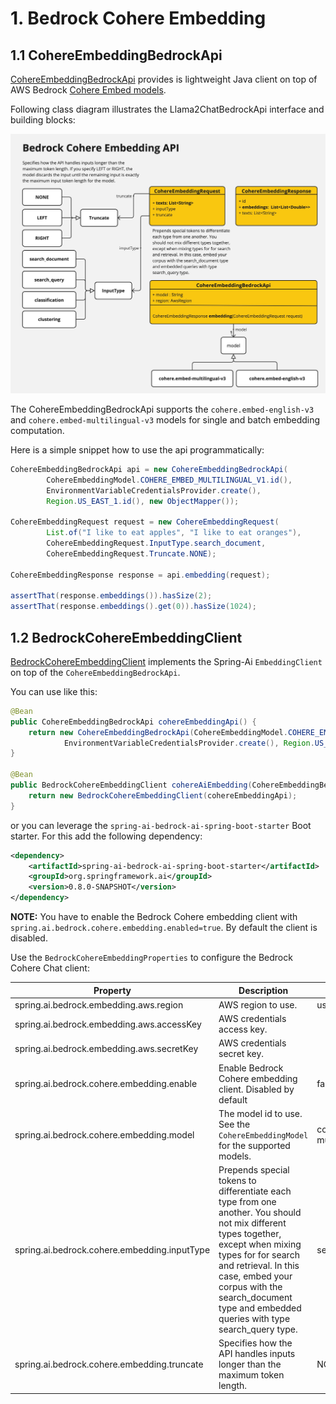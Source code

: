 # 1. Bedrock Cohere Embedding

## 1.1 CohereEmbeddingBedrockApi

[CohereEmbeddingBedrockApi](./src/main/java/org/springframework/ai/bedrock/cohere/api/CohereEmbeddingBedrockApi.java) provides is lightweight Java client on top of AWS Bedrock [Cohere Embed models](https://docs.aws.amazon.com/bedrock/latest/userguide/model-parameters-embed.html).

Following class diagram illustrates the Llama2ChatBedrockApi interface and building blocks:

![CohereEmbeddingBedrockApi Class Diagram](./src/test/resources/doc/Bedrock%20Cohere%20Embedding%20API.jpg)

The CohereEmbeddingBedrockApi supports the `cohere.embed-english-v3` and `cohere.embed-multilingual-v3` models for single and batch embedding computation.

Here is a simple snippet how to use the api programmatically:

```java
CohereEmbeddingBedrockApi api = new CohereEmbeddingBedrockApi(
		CohereEmbeddingModel.COHERE_EMBED_MULTILINGUAL_V1.id(),
		EnvironmentVariableCredentialsProvider.create(),
		Region.US_EAST_1.id(), new ObjectMapper());

CohereEmbeddingRequest request = new CohereEmbeddingRequest(
		List.of("I like to eat apples", "I like to eat oranges"),
		CohereEmbeddingRequest.InputType.search_document,
		CohereEmbeddingRequest.Truncate.NONE);

CohereEmbeddingResponse response = api.embedding(request);

assertThat(response.embeddings()).hasSize(2);
assertThat(response.embeddings().get(0)).hasSize(1024);
```

## 1.2 BedrockCohereEmbeddingClient

[BedrockCohereEmbeddingClient](./src/main/java/org/springframework/ai/bedrock/cohere/BedrockCohereEmbeddingClient.java) implements the Spring-Ai `EmbeddingClient` on top of the `CohereEmbeddingBedrockApi`.

You can use like this:

```java
@Bean
public CohereEmbeddingBedrockApi cohereEmbeddingApi() {
	return new CohereEmbeddingBedrockApi(CohereEmbeddingModel.COHERE_EMBED_MULTILINGUAL_V1.id(),
			EnvironmentVariableCredentialsProvider.create(), Region.US_EAST_1.id(), new ObjectMapper());
}

@Bean
public BedrockCohereEmbeddingClient cohereAiEmbedding(CohereEmbeddingBedrockApi cohereEmbeddingApi) {
	return new BedrockCohereEmbeddingClient(cohereEmbeddingApi);
}
```

or you can leverage the `spring-ai-bedrock-ai-spring-boot-starter` Boot starter. For this add the following dependency:

```xml
<dependency>
	<artifactId>spring-ai-bedrock-ai-spring-boot-starter</artifactId>
	<groupId>org.springframework.ai</groupId>
    <version>0.8.0-SNAPSHOT</version>
</dependency>
```

**NOTE:** You have to enable the Bedrock Cohere embedding client with `spring.ai.bedrock.cohere.embedding.enabled=true`.
By default the client is disabled.

Use the `BedrockCohereEmbeddingProperties` to configure the Bedrock Cohere Chat client:

| Property  | Description | Default |
| ------------- | ------------- | ------------- |
| spring.ai.bedrock.embedding.aws.region  | AWS region to use.  | us-east-1 |
| spring.ai.bedrock.embedding.aws.accessKey  | AWS credentials access key.  |  |
| spring.ai.bedrock.embedding.aws.secretKey  | AWS credentials secret key.  |  |
| spring.ai.bedrock.cohere.embedding.enable | Enable Bedrock Cohere embedding client. Disabled by default | false |
| spring.ai.bedrock.cohere.embedding.model  | The model id to use. See the `CohereEmbeddingModel` for the supported models.  | cohere.embed-multilingual-v3 |
| spring.ai.bedrock.cohere.embedding.inputType  | Prepends special tokens to differentiate each type from one another. You should not mix different types together, except when mixing types for for search and retrieval. In this case, embed your corpus with the search_document type and embedded queries with type search_query type.  | search_document |
| spring.ai.bedrock.cohere.embedding.truncate  | Specifies how the API handles inputs longer than the maximum token length. | NONE |
